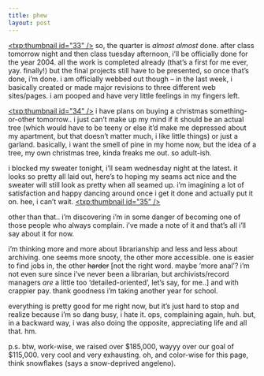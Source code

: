 ```yaml
---
title: phew
layout: post
---
```


<span class="pic"><a href="http://mellowtrouble.net/chocolate"><txp:thumbnail id="33" /></a></span> so, the quarter is *almost almost* done. after class tomorrow night and then class tuesday afternoon, i&#8217;ll be officially done for the year 2004. all the work is completed already (that&#8217;s a first for me ever, yay. finally!) but the final projects still have to be presented, so once that&#8217;s done, i&#8217;m done. i am officially webbed out though &#8211; in the last week, i basically created or made major revisions to three different web sites/pages. i am pooped and have very little feelings in my fingers left. 

<span class="pic"><a href="http://polaris.gseis.ucla.edu/ahull/423.html"><txp:thumbnail id="34" /></a></span> i have plans on buying a christmas something-or-other tomorrow.. i just can&#8217;t make up my mind if it should be an actual tree (which would have to be teeny or else it&#8217;d make me depressed about my apartment, but that doesn&#8217;t matter much, i like little things) or just a garland. basically, i want the smell of pine in my home now, but the idea of a tree, my own christmas tree, kinda freaks me out. so adult-ish.

i blocked my sweater tonight, i&#8217;ll seam wednesday night at the latest. it looks so pretty all laid out, here&#8217;s to hoping my seams act nice and the sweater will still look as pretty when all seamed up. i&#8217;m imagining a lot of satisfaction and happy dancing around once i get it done and actually put it on. hee, i can&#8217;t wait. <span class="pic"><a href="http://supportpra.org"><txp:thumbnail id="35" /></a></span> 

other than that.. i&#8217;m discovering i&#8217;m in some danger of becoming one of those people who always complain. i&#8217;ve made a note of it and that&#8217;s all i&#8217;ll say about it for now.

i&#8217;m thinking more and more about librarianship and less and less about archiving. one seems more snooty, the other more accessible. one is easier to find jobs in, the other <strike>harder</strike> [not the right word. maybe &#8216;more anal&#8217;? i&#8217;m not even sure since i&#8217;ve never been a librarian, but archivists/record managers *are* a little too &#8216;detailed-oriented&#8217;, let&#8217;s say, for me..] and with crappier pay. thank goodness i&#8217;m taking another year for school. 

everything is pretty good for me right now, but it&#8217;s just hard to stop and realize because i&#8217;m so dang busy, i hate it. ops, complaining again, huh. but, in a backward way, i was also doing the opposite, appreciating life and all that. hm.

p.s. btw, work-wise, we raised over $185,000, wayyy over our goal of $115,000. very cool and very exhausting. oh, and color-wise for this page, think snowflakes (says a snow-deprived angeleno).